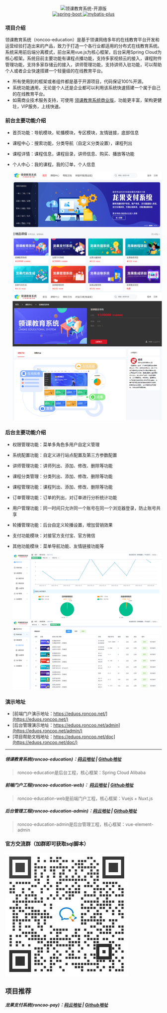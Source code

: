 <div align=center>
    <img src="logo.jpg" alt="领课教育系统-开源版"/>
    <div align=center>    
        <a href="http://spring.io/projects/spring-boot">
            <img src="https://img.shields.io/badge/spring--boot-2.3.5-blue.svg" alt="spring-boot">
        </a>
        <a href="https://spring.io/projects/spring-cloud-alibaba">
            <img src="https://img.shields.io/badge/spring--cloud--alibaba-2.2.6-blue.svg" alt="mybatis-plus">
        </a> 
    </div>
</div>

### 项目介绍

领课教育系统（roncoo-education）是基于领课网络多年的在线教育平台开发和运营经验打造出来的产品，致力于打造一个各行业都适用的分布式在线教育系统。系统采用前后端分离模式，前台采用vue.js为核心框架，后台采用Spring Cloud为核心框架。系统目前主要功能有课程点播功能，支持多家视频云的接入，课程附件管理功能，支持多家存储云的接入，讲师管理功能，支持讲师入驻功能，可以帮助个人或者企业快速搭建一个轻量级的在线教育平台。

* 所有使用到的框架或者组件都是基于开源项目，代码保证100%开源。
* 系统功能通用，无论是个人还是企业都可以利用该系统快速搭建一个属于自己的在线教育平台。
* 如需商业技术服务支持，可使用 [领课教育系统商业版](https://www.roncoo.net/)，功能更丰富，架构更健壮，VIP服务，上线快速。

### 前台主要功能介绍

* 首页功能：导航模块，轮播模块，专区模块，友情链接，底部信息
* 课程中心：搜索功能，分类导航（自定义分类设置），课程列出
* 课程详情：课程信息，课程目录，讲师信息、购买、播放等功能
* 个人中心：我的课程，我的订单，个人信息

  <img src="img/index.jpg" alt="领课教育系统-首页"/>
  <img src="img/course.jpg" alt="领课教育系统-课程"/>

### 后台主要功能介绍

* 权限管理功能：菜单多角色多用户自定义管理
* 系统配置功能：自定义进行站点配置及第三方参数配置
* 讲师管理功能：讲师列出、添加、修改、删除等功能
* 课程分类管理：分类列出、添加、修改、删除等功能
* 课程管理功能：课程列出、添加、修改、删除等功能
* 订单管理功能：订单的列出，对订单进行分析统计功能
* 用户管理功能：同一时间只允许同一个账号在同一个浏览器登录，防止账号共享
* 轮播管理功能：后台自定义轮播设置，增加营销效果
* 支付功能模块：对接官方支付宝、官方微信
* 其他功能模块：菜单导航功能、友情链接功能等

  <img src="img/admin1.jpg" alt="领课教育系统-首页"/>
  <img src="img/admin2.jpg" alt="领课教育系统-课程"/>

### 演示地址

* [前端门户演示地址：https://eduos.roncoo.net/](https://eduos.roncoo.net/)
* [后台管理演示地址：https://eduos.roncoo.net/admin](https://eduos.roncoo.net/admin/)
* [项目帮助文档地址：https://eduos.roncoo.net/doc](https://eduos.roncoo.net/doc/)

---

##### 领课教育系统(roncoo-education)：[码云地址](https://gitee.com/roncoocom/roncoo-education) | [Github地址](https://github.com/roncoo/roncoo-education)

> roncoo-education是后台工程，核心框架：Spring Cloud Alibaba

##### 前端门户工程(roncoo-education-web)： [码云地址](https://gitee.com/roncoocom/roncoo-education-web) | [Github地址](https://github.com/roncoo/roncoo-education-web)

> roncoo-education-web是前端门户工程，核心框架：Vuejs + Nuxt.js

##### 后台管理工程(roncoo-education-admin)：[码云地址](https://gitee.com/roncoocom/roncoo-education-admin) | [Github地址](https://github.com/roncoo/roncoo-education-admin)

> roncoo-education-admin是后台管理工程，核心框架：vue-element-admin

### 官方交流群（加群即可获取sql脚本）

<img src="img/qun.jpg" alt="领课教育系统-官方开源群"/>

## 项目推荐

##### 龙果支付系统(roncoo-pay)：[码云地址](https://gitee.com/roncoocom/roncoo-pay) | [Github地址](https://github.com/roncoo/roncoo-pay)
